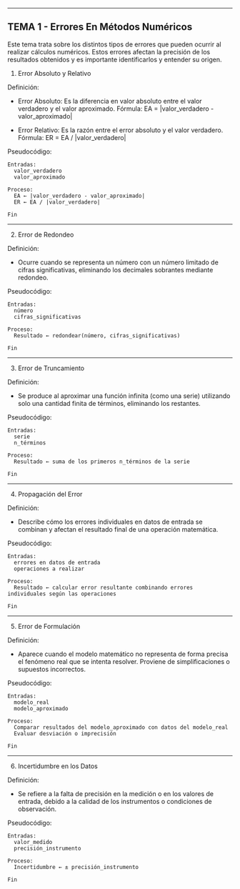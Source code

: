 --------------------------------------------------
TEMA 1 - Errores En Métodos Numéricos
--------------------------------------------------

Este tema trata sobre los distintos tipos de errores que pueden ocurrir al realizar cálculos numéricos. Estos errores afectan la precisión de los resultados obtenidos y es importante identificarlos y entender su origen.

1. Error Absoluto y Relativo

Definición:
- Error Absoluto: Es la diferencia en valor absoluto entre el valor verdadero y el valor aproximado.
  Fórmula: EA = |valor_verdadero - valor_aproximado|

- Error Relativo: Es la razón entre el error absoluto y el valor verdadero.
  Fórmula: ER = EA / |valor_verdadero|

Pseudocódigo:

```
Entradas:
  valor_verdadero
  valor_aproximado

Proceso:
  EA ← |valor_verdadero - valor_aproximado|
  ER ← EA / |valor_verdadero|

Fin
```

------------------------------------------------------------
2. Error de Redondeo

Definición:
- Ocurre cuando se representa un número con un número limitado de cifras significativas, eliminando los decimales sobrantes mediante redondeo.

Pseudocódigo:

```
Entradas:
  número
  cifras_significativas

Proceso:
  Resultado ← redondear(número, cifras_significativas)

Fin
```

------------------------------------------------------------
3. Error de Truncamiento

Definición:
- Se produce al aproximar una función infinita (como una serie) utilizando solo una cantidad finita de términos, eliminando los restantes.

Pseudocódigo:

```
Entradas:
  serie
  n_términos

Proceso:
  Resultado ← suma de los primeros n_términos de la serie

Fin
```

------------------------------------------------------------
4. Propagación del Error

Definición:
- Describe cómo los errores individuales en datos de entrada se combinan y afectan el resultado final de una operación matemática.

Pseudocódigo:

```
Entradas:
  errores en datos de entrada
  operaciones a realizar

Proceso:
  Resultado ← calcular error resultante combinando errores individuales según las operaciones

Fin
```

------------------------------------------------------------
5. Error de Formulación

Definición:
- Aparece cuando el modelo matemático no representa de forma precisa el fenómeno real que se intenta resolver. Proviene de simplificaciones o supuestos incorrectos.

Pseudocódigo:

```
Entradas:
  modelo_real
  modelo_aproximado

Proceso:
  Comparar resultados del modelo_aproximado con datos del modelo_real
  Evaluar desviación o imprecisión

Fin
```

------------------------------------------------------------
6. Incertidumbre en los Datos

Definición:
- Se refiere a la falta de precisión en la medición o en los valores de entrada, debido a la calidad de los instrumentos o condiciones de observación.

Pseudocódigo:

```
Entradas:
  valor_medido
  precisión_instrumento

Proceso:
  Incertidumbre ← ± precisión_instrumento

Fin
```
